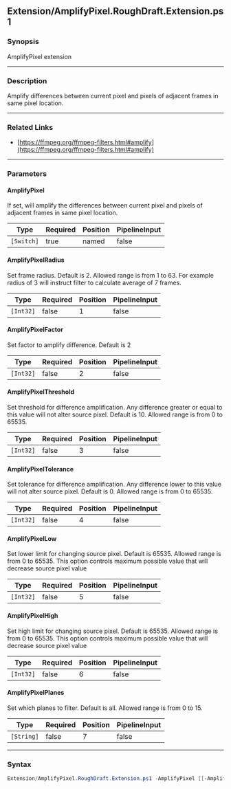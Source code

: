Extension/AmplifyPixel.RoughDraft.Extension.ps1
-----------------------------------------------

### Synopsis
AmplifyPixel extension

---

### Description

Amplify differences between current pixel and pixels of adjacent frames in same pixel location.

---

### Related Links
* [https://ffmpeg.org/ffmpeg-filters.html#amplify](https://ffmpeg.org/ffmpeg-filters.html#amplify)

---

### Parameters
#### **AmplifyPixel**
If set, will amplify the differences between current pixel and pixels of adjacent frames in same pixel location.

|Type      |Required|Position|PipelineInput|
|----------|--------|--------|-------------|
|`[Switch]`|true    |named   |false        |

#### **AmplifyPixelRadius**
Set frame radius. Default is 2. Allowed range is from 1 to 63. For example radius of 3 will instruct filter to calculate average of 7 frames.

|Type     |Required|Position|PipelineInput|
|---------|--------|--------|-------------|
|`[Int32]`|false   |1       |false        |

#### **AmplifyPixelFactor**
Set factor to amplify difference. Default is 2

|Type     |Required|Position|PipelineInput|
|---------|--------|--------|-------------|
|`[Int32]`|false   |2       |false        |

#### **AmplifyPixelThreshold**
Set threshold for difference amplification.
Any difference greater or equal to this value will not alter source pixel.
Default is 10.
Allowed range is from 0 to 65535.

|Type     |Required|Position|PipelineInput|
|---------|--------|--------|-------------|
|`[Int32]`|false   |3       |false        |

#### **AmplifyPixelTolerance**
Set tolerance for difference amplification.
Any difference lower to this value will not alter source pixel.
Default is 0. Allowed range is from 0 to 65535.

|Type     |Required|Position|PipelineInput|
|---------|--------|--------|-------------|
|`[Int32]`|false   |4       |false        |

#### **AmplifyPixelLow**
Set lower limit for changing source pixel.
Default is 65535.
Allowed range is from 0 to 65535.
This option controls maximum possible value that will decrease source pixel value

|Type     |Required|Position|PipelineInput|
|---------|--------|--------|-------------|
|`[Int32]`|false   |5       |false        |

#### **AmplifyPixelHigh**
Set high limit for changing source pixel.
Default is 65535.
Allowed range is from 0 to 65535.
This option controls maximum possible value that will decrease source pixel value

|Type     |Required|Position|PipelineInput|
|---------|--------|--------|-------------|
|`[Int32]`|false   |6       |false        |

#### **AmplifyPixelPlanes**
Set which planes to filter. Default is all. Allowed range is from 0 to 15.

|Type      |Required|Position|PipelineInput|
|----------|--------|--------|-------------|
|`[String]`|false   |7       |false        |

---

### Syntax
```PowerShell
Extension/AmplifyPixel.RoughDraft.Extension.ps1 -AmplifyPixel [[-AmplifyPixelRadius] <Int32>] [[-AmplifyPixelFactor] <Int32>] [[-AmplifyPixelThreshold] <Int32>] [[-AmplifyPixelTolerance] <Int32>] [[-AmplifyPixelLow] <Int32>] [[-AmplifyPixelHigh] <Int32>] [[-AmplifyPixelPlanes] <String>] [<CommonParameters>]
```
